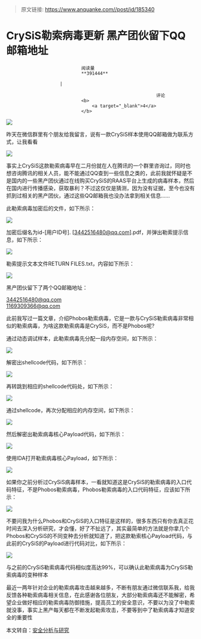 > 原文链接: https://www.anquanke.com//post/id/185340 


# CrySiS勒索病毒更新 黑产团伙留下QQ邮箱地址


                                阅读量   
                                **391444**
                            
                        |
                        
                                                            评论
                                <b>
                                    <a target="_blank">4</a>
                                </b>
                                                                                    



[![](https://p0.ssl.qhimg.com/t01602fd17b315a1cf6.jpg)](https://p0.ssl.qhimg.com/t01602fd17b315a1cf6.jpg)



昨天在微信群里有个朋友给我留言，说有一款CrySiS样本使用QQ邮箱做为联系方式，让我看看

[![](https://p5.ssl.qhimg.com/t0180e43dae6d60ac5f.jpg)](https://p5.ssl.qhimg.com/t0180e43dae6d60ac5f.jpg)

事实上CrySiS这款勒索病毒早在二月份就在人在腾讯的一个群里咨询过，同时也想咨询腾讯的相关人员，能不能通过QQ查到一些信息之类的，此前我就怀疑是不是国内的一些黑产团伙通过在线购买CrySiS的RAAS平台上生成的病毒样本，然后在国内进行传播感染，获取暴利？不过这仅仅是猜测，因为没有证据，至今也没有抓到过相关的黑产团伙，通过这些QQ邮箱我也没办法拿到相关信息……

此勒索病毒加密后的文件，如下所示：

[![](https://p4.ssl.qhimg.com/t016922b00156dc2b7b.png)](https://p4.ssl.qhimg.com/t016922b00156dc2b7b.png)

加密后缀名为id-[用户ID号]. [[3442516480@qq.com](mailto:3442516480@qq.com)].pdf，并弹出勒索提示信息，如下所示：

[![](https://p5.ssl.qhimg.com/t01b0af3bd07954304f.png)](https://p5.ssl.qhimg.com/t01b0af3bd07954304f.png)

勒索提示文本文件RETURN FILES.txt，内容如下所示：

[![](https://p2.ssl.qhimg.com/t0136963370a8fee821.png)](https://p2.ssl.qhimg.com/t0136963370a8fee821.png)

黑产团伙留下了两个QQ邮箱地址：

[3442516480@qq.com](mailto:3442516480@qq.com)<br>[1169309366@qq.com](mailto:1169309366@qq.com)

此前我写过一篇文章，介绍Phobos勒索病毒，它是一款与CrySiS勒索病毒非常相似的勒索病毒，为啥这款勒索病毒是CrySiS，而不是Phobos呢?

通过动态调试样本，此勒索病毒先分配一段内存空间，如下所示：

[![](https://p4.ssl.qhimg.com/t01982836258da938db.png)](https://p4.ssl.qhimg.com/t01982836258da938db.png)

解密出shellcode代码，如下所示：

[![](https://p2.ssl.qhimg.com/t015b119415f4f67d58.png)](https://p2.ssl.qhimg.com/t015b119415f4f67d58.png)

再转跳到相应的shellcode代码处，如下所示：

[![](https://p2.ssl.qhimg.com/t017699c9f11d8a0c43.png)](https://p2.ssl.qhimg.com/t017699c9f11d8a0c43.png)

通过shellcode，再次分配相应的内存空间，如下所示：

[![](https://p3.ssl.qhimg.com/t0126c9b9295f61de44.png)](https://p3.ssl.qhimg.com/t0126c9b9295f61de44.png)

然后解密出勒索病毒核心Payload代码，如下所示：

[![](https://p5.ssl.qhimg.com/t01557f79b90408ebcd.png)](https://p5.ssl.qhimg.com/t01557f79b90408ebcd.png)

使用IDA打开勒索病毒核心Payload，如下所示：

[![](https://p5.ssl.qhimg.com/t01a4569c1046b90fb6.png)](https://p5.ssl.qhimg.com/t01a4569c1046b90fb6.png)

如果你之前分析过CrySiS病毒样本，一看就知道这是CrySiS的勒索病毒的入口代码特征，不是Phobos勒索病毒，Phobos勒索病毒的入口代码特征，应该如下所示：

[![](https://p4.ssl.qhimg.com/t0170cdfdd57cf954c9.png)](https://p4.ssl.qhimg.com/t0170cdfdd57cf954c9.png)

不要问我为什么Phobos和CrySiS的入口特征是这样的，很多东西只有你去真正花时间去深入分析研究，才会懂，好了不扯远了，其实最简单的方法就是你拿几个Phobos和CrySiS的不同变种去分析就知道了，把这款勒索核心Payload代码，与此前的CrySiS的Payload进行代码对比，如下所示：

[![](https://p5.ssl.qhimg.com/t01194fbd3eba2a316e.png)](https://p5.ssl.qhimg.com/t01194fbd3eba2a316e.png)

与之前的CrySiS勒索病毒代码相似度高达99%，可以确认此勒索病毒为CrySiS勒索病毒的变种样本

最近一两年针对企业的勒索病毒攻击越来越多，不断有朋友通过微信联系我，给我反馈各种勒索病毒相关信息，在此感谢各位朋友，大部分勒索病毒还不能解密，希望企业做好相应的勒索病毒防御措施，提高员工的安全意识，不要以为没了中勒索就没事，事实上黑产每天都在不断发起勒索攻击，不要等到中了勒索病毒才知道安全的重要性

本文转自：[安全分析与研究](https://mp.weixin.qq.com/s/O3j1E59AOc53VJF1wIP8aw)
